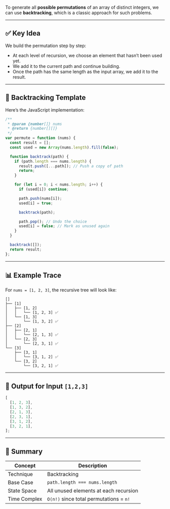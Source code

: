 To generate all **possible permutations** of an array of distinct integers, we can use **backtracking**, which is a classic approach for such problems.

---

## ✅ **Key Idea**

We build the permutation step by step:

- At each level of recursion, we choose an element that hasn’t been used yet.
- We add it to the current path and continue building.
- Once the path has the same length as the input array, we add it to the result.

---

## 🧠 **Backtracking Template**

Here’s the JavaScript implementation:

```js
/**
 * @param {number[]} nums
 * @return {number[][]}
 */
var permute = function (nums) {
  const result = [];
  const used = new Array(nums.length).fill(false);

  function backtrack(path) {
    if (path.length === nums.length) {
      result.push([...path]); // Push a copy of path
      return;
    }

    for (let i = 0; i < nums.length; i++) {
      if (used[i]) continue;

      path.push(nums[i]);
      used[i] = true;

      backtrack(path);

      path.pop(); // Undo the choice
      used[i] = false; // Mark as unused again
    }
  }

  backtrack([]);
  return result;
};
```

---

## 📊 **Example Trace**

For `nums = [1, 2, 3]`, the recursive tree will look like:

```
[]
├── [1]
│   ├── [1, 2]
│   │   └── [1, 2, 3] ✅
│   └── [1, 3]
│       └── [1, 3, 2] ✅
├── [2]
│   ├── [2, 1]
│   │   └── [2, 1, 3] ✅
│   └── [2, 3]
│       └── [2, 3, 1] ✅
└── [3]
    ├── [3, 1]
    │   └── [3, 1, 2] ✅
    └── [3, 2]
        └── [3, 2, 1] ✅
```

---

## 🧪 Output for Input `[1,2,3]`

```js
[
  [1, 2, 3],
  [1, 3, 2],
  [2, 1, 3],
  [2, 3, 1],
  [3, 1, 2],
  [3, 2, 1],
];
```

---

## 📌 Summary

| Concept      | Description                             |
| ------------ | --------------------------------------- |
| Technique    | Backtracking                            |
| Base Case    | `path.length === nums.length`           |
| State Space  | All unused elements at each recursion   |
| Time Complex | `O(n!)` since total permutations = `n!` |
